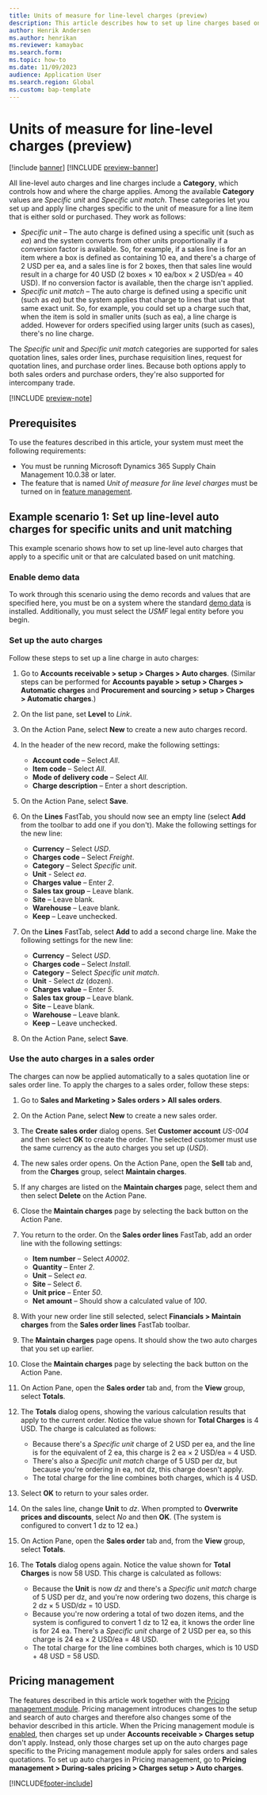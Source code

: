 ```yaml
---
title: Units of measure for line-level charges (preview)
description: This article describes how to set up line charges based on specific units and unit matches. This capability applies to both sales orders and purchase orders.
author: Henrik Andersen
ms.author: henrikan
ms.reviewer: kamaybac
ms.search.form:
ms.topic: how-to
ms.date: 11/09/2023
audience: Application User
ms.search.region: Global
ms.custom: bap-template
---
```


# Units of measure for line-level charges (preview)

[!include [banner](../includes/banner.md)]
[!INCLUDE [preview-banner](../includes/preview-banner.md)]

<!--KFM: Preview until 10.0.38 GA -->

All line-level auto charges and line charges include a **Category**, which controls how and where the charge applies. Among the available **Category** values are *Specific unit* and *Specific unit match*. These categories let you set up and apply line charges specific to the unit of measure for a line item that is either sold or purchased. They work as follows:

- *Specific unit* – The auto charge is defined using a specific unit (such as *ea*) and the system converts from other units proportionally if a conversion factor is available. So, for example, if a sales line is for an item where a box is defined as containing 10 ea, and there's a charge of 2 USD per ea, and a sales line is for 2 boxes, then that sales line would result in a charge for 40 USD (2 boxes &times; 10 ea/box &times; 2 USD/ea = 40 USD). If no conversion factor is available, then the charge isn't applied. <!--KFM: True? -->
- *Specific unit match* – The auto charge is defined using a specific unit (such as *ea*) but the system applies that charge to lines that use that same exact unit. So, for example, you could set up a charge such that, when the item is sold in smaller units (such as ea), a line charge is added. However for orders specified using larger units (such as cases), there's no line charge.

The *Specific unit* and *Specific unit match* categories are supported for sales quotation lines, sales order lines, purchase requisition lines, request for quotation lines, and purchase order lines. Because both options apply to both sales orders and purchase orders, they're also supported for intercompany trade.

[!INCLUDE [preview-note](../includes/preview-note.md)]

## Prerequisites

To use the features described in this article, your system must meet the following requirements:

- You must be running Microsoft Dynamics 365 Supply Chain Management 10.0.38 or later.
- The feature that is named *Unit of measure for line level charges* must be turned on in [feature management](../../fin-ops-core/fin-ops/get-started/feature-management/feature-management-overview.md).

## Example scenario 1: Set up line-level auto charges for specific units and unit matching

This example scenario shows how to set up line-level auto charges that apply to a specific unit or that are calculated based on unit matching.

### Enable demo data

To work through this scenario using the demo records and values that are specified here, you must be on a system where the standard [demo data](../../fin-ops-core/fin-ops/get-started/demo-data.md) is installed. Additionally, you must select the *USMF* legal entity before you begin.

### Set up the auto charges

Follow these steps to set up a line charge in auto charges:

1. Go to **Accounts receivable \> setup \> Charges \> Auto charges**. (Similar steps can be performed for **Accounts payable \> setup \> Charges \> Automatic charges** and **Procurement and sourcing \> setup \> Charges \> Automatic charges**.)  
1. On the list pane, set **Level** to *Link*.
1. On the Action Pane, select **New** to create a new auto charges record.
1. In the header of the new record, make the following settings:
    - **Account code** – Select *All*.
    - **Item code** – Select *All*.
    - **Mode of delivery code** – Select *All*.
    - **Charge description** – Enter a short description.

1. On the Action Pane, select **Save**.
1. On the **Lines** FastTab, you should now see an empty line (select **Add** from the toolbar to add one if you don't). Make the following settings for the new line:

    - **Currency** – Select *USD*.
    - **Charges code** – Select *Freight*.
    - **Category** – Select *Specific unit*.
    - **Unit** - Select *ea*.
    - **Charges value** – Enter *2*.
    - **Sales tax group** – Leave blank.
    - **Site** – Leave blank.
    - **Warehouse** – Leave blank.
    - **Keep** – Leave unchecked.

1. On the **Lines** FastTab, select **Add** to add a second charge line. Make the following settings for the new line:

    - **Currency** – Select *USD*.
    - **Charges code** – Select *Install*.
    - **Category** – Select *Specific unit match*.
    - **Unit** - Select *dz* (dozen). <!-- KFM: Original said "cases" but that seems not to be in the sample data, so I picked dozen. OK? -->
    - **Charges value** – Enter *5*.
    - **Sales tax group** – Leave blank.
    - **Site** – Leave blank.
    - **Warehouse** – Leave blank.
    - **Keep** – Leave unchecked.
1. On the Action Pane, select **Save**.

### Use the auto charges in a sales order

The charges can now be applied automatically to a sales quotation line or sales order line. To apply the charges to a sales order, follow these steps:

1. Go to **Sales and Marketing \> Sales orders \> All sales orders**.
1. On the Action Pane, select **New** to create a new sales order.
1. The **Create sales order** dialog opens. Set **Customer account** *US-004* and then select **OK** to create the order. The selected customer must use the same currency as the auto charges you set up (*USD*).
1. The new sales order opens. On the Action Pane, open the **Sell** tab and, from the **Charges** group, select **Maintain charges**.
1. If any charges are listed on the **Maintain charges** page, select them and then select **Delete** on the Action Pane.
1. Close the **Maintain charges** page by selecting the back button on the Action Pane.
1. You return to the order. On the **Sales order lines** FastTab, add an order line with the following settings:
    - **Item number** – Select *A0002*.
    - **Quantity** – Enter *2*.
    - **Unit** – Select *ea*.
    - **Site** – Select *6*.
    - **Unit price** – Enter *50*.
    - **Net amount** – Should show a calculated value of *100*.

1. With your new order line still selected, select **Financials \> Maintain charges** from the **Sales order lines** FastTab toolbar.
1. The **Maintain charges** page opens. It should show the two auto charges that you set up earlier.
1. Close the **Maintain charges** page by selecting the back button on the Action Pane.
1. On Action Pane, open the **Sales order** tab and, from the **View** group, select **Totals**.
1. The **Totals** dialog opens, showing the various calculation results that apply to the current order. Notice the value shown for **Total Charges** is 4 USD. The charge is calculated as follows:
    - Because there's a *Specific unit* charge of 2 USD per ea, and the line is for the equivalent of 2 ea, this charge is 2 ea &times; 2 USD/ea = 4 USD.
    - There's also a *Specific unit match* charge of 5 USD per dz, but because you're ordering in ea, not dz, this charge doesn't apply.
    - The total charge for the line combines both charges, which is 4 USD.

1. Select **OK** to return to your sales order.
1. On the sales line, change **Unit** to *dz*. When prompted to **Overwrite prices and discounts**, select *No* and then **OK**. (The system is configured to convert 1 dz to 12 ea.)
1. On Action Pane, open the **Sales order** tab and, from the **View** group, select **Totals**.
1. The **Totals** dialog opens again. Notice the value shown for **Total Charges** is now 58 USD. This charge is calculated as follows:
    - Because the **Unit** is now *dz* and there's a *Specific unit match* charge of 5 USD per dz, and you're now ordering two dozens, this charge is 2 dz &times; 5 USD/dz = 10 USD.
    - Because you're now ordering a total of two dozen items, and the system is configured to convert 1 dz to 12 ea, it knows the order line is for 24 ea. There's a *Specific unit* charge of 2 USD per ea, so this charge is 24 ea &times; 2 USD/ea = 48 USD.
    - The total charge for the line combines both charges, which is 10 USD &plus; 48 USD = 58 USD.

<!-- KFM: I removed the section "Working with specific unit and specific unit match on an order line" because it seems redundant with the above. OK? -->
## Pricing management

The features described in this article work together with the [Pricing management module](../pricing-management/pricing-management-overview.md). Pricing management introduces changes to the setup and search of auto charges and therefore also changes some of the behavior described in this article. When the Pricing management module is [enabled](../pricing-management/pricing-management-enable.md), then charges set up under **Accounts receivable \> Charges setup** don't apply. Instead, only those charges set up on the auto charges page specific to the Pricing management module apply for sales orders and sales quotations. To set up auto charges in Pricing management, go to **Pricing management \> During-sales pricing \> Charges setup \> Auto charges**.

[!INCLUDE[footer-include](../../includes/footer-banner.md)]
